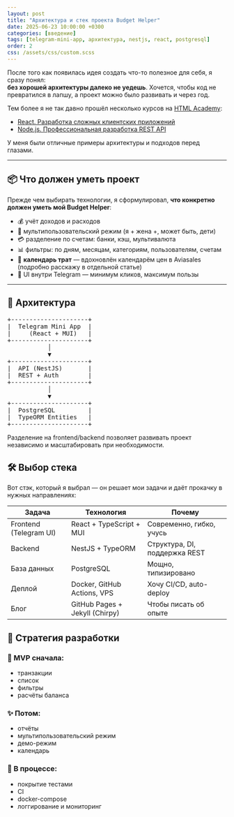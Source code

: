 ```yaml
---
layout: post
title: "Архитектура и стек проекта Budget Helper"
date: 2025-06-23 10:00:00 +0300
categories: [введение]
tags: [telegram-mini-app, архитектура, nestjs, react, postgresql]
order: 2
css: /assets/css/custom.scss
---
```


После того как появилась идея создать что-то полезное для себя, я сразу понял:  
**без хорошей архитектуры далеко не уедешь**. Хочется, чтобы код не превратился в лапшу, а проект можно было развивать и через год.

Тем более я не так давно прошёл несколько курсов на [HTML Academy](https://htmlacademy.ru):

- [React. Разработка сложных клиентских приложений](https://htmlacademy.ru/intensive/react)
- [Node.js. Профессиональная разработка REST API](https://htmlacademy.ru/intensive/nodejs)

У меня были отличные примеры архитектуры и подходов перед глазами.

---

## 📦 Что должен уметь проект

Прежде чем выбирать технологии, я сформулировал, **что конкретно должен уметь мой Budget Helper**:

- 💰 учёт доходов и расходов
- 👥 мультипользовательский режим (я + жена +, может быть, дети)
- 💳 разделение по счетам: банки, кэш, мультивалюта
- 📊 фильтры: по дням, месяцам, категориям, пользователям, счетам
- 📆 **календарь трат** — вдохновлён календарём цен в Aviasales (подробно расскажу в отдельной статье)
- 📱 UI внутри Telegram — минимум кликов, максимум пользы

---

## 🧱 Архитектура

<div class="architecture-diagram">
<pre>
+---------------------+
|  Telegram Mini App  |
|     (React + MUI)   |
+---------------------+
           │
           ▼
+---------------------+
|  API (NestJS)       |
|  REST + Auth        |
+---------------------+
           │
           ▼
+---------------------+
|  PostgreSQL         |
|  TypeORM Entities   |
+---------------------+
</pre>
</div>

Разделение на frontend/backend позволяет развивать проект независимо и масштабировать при необходимости.

## 🛠️ Выбор стека

Вот стэк, который я выбрал — он решает мои задачи и даёт прокачку в нужных направлениях:

| Задача                 | Технология                     | Почему                            |
| ---------------------- | ------------------------------ | --------------------------------- |
| Frontend (Telegram UI) | React + TypeScript + MUI       | Современно, гибко, учусь          |
| Backend                | NestJS + TypeORM               | Структура, DI, поддержка REST     |
| База данных            | PostgreSQL                     | Мощно, типизировано               |
| Деплой                 | Docker, GitHub Actions, VPS    | Хочу CI/CD, auto-deploy           |
| Блог                   | GitHub Pages + Jekyll (Chirpy) | Чтобы писать об опыте             |

## 🚧 Стратегия разработки

### 🧪 MVP сначала:

- транзакции  
- список  
- фильтры  
- расчёты баланса

### ✨ Потом:

- отчёты  
- мультипользовательский режим  
- демо-режим  
- календарь

### 🔧 В процессе:

- покрытие тестами  
- CI  
- docker-compose  
- логгирование и мониторинг
